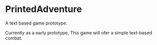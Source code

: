 # PrintedAdventure
A text based game prototype.

Currently as a early prototype, This game will ofer a simple text-based combat.
